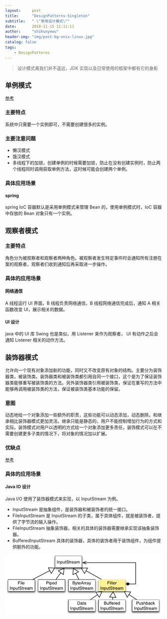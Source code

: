 ```yaml
---
layout:     post
title:      "DesignPatterns-Singleton"
subtitle:   " \"常用设计模式\""
date:       2018-11-15 11:11:11
author:     "shihunyewu"
header-img: "img/post-bg-unix-linux.jpg"
catalog: false
tags:
    - DesignPatterns
---
```

> 设计模式离我们并不遥远，JDK 实现以及日常使用的框架中都有它的身影

## 单例模式
[参考](http://www.runoob.com/design-pattern/singleton-pattern.html)
### 主要特点
系统中只需要一个实例即可，不需要创建很多的实例。
### 主要注意问题
* 懒汉模式
* 饿汉模式
* 多线程下的加锁，创建单例的时候需要加锁，防止在没有创建实例时，防止两个线程同时调用获取单例方法，这时候可能会创建两个单例。

### 具体应用场景
#### spring
spring IoC 容器默认是采用单例模式来管理 Bean 的，使用单例模式时，IoC 容器中存放的 Bean 对象只有一个实例。

## 观察者模式
### 主要特点
角色分为被观察者和观察者两种角色。被观察者发生特定事件时会通知所有注册在案的观察者，观察者们收到通知后再采取进一步操作。
### 具体的应用场景
#### 网络通信
A 线程运行 UI 界面，B 线程负责网络通信，B 线程网络通信完成后，通知 A 相关函数改变 UI，展示相关的数据。
#### UI 设计
java 中的 UI 库 Swing 也是类似，用 Listener 来作为观察者， UI 有动作之后会通知 Listener 相关的动作方法。

## 装饰器模式
允许向一个现有对象添加新的功能，同时又不改变原有对象的结构。主要分为装饰器类，被装饰类。装饰器类和被装饰类都引用自同一个接口，这个是为了保证装饰器类能够重写被装饰类的方法。另外装饰器类引用被装饰类，保证在重写的方法中能够再调用被装饰类的方法，保证被装饰类基本功能的保留。

### 意图
动态地给一个对象添加一些额外的职责，这些功能可以动态添加，动态删除。和继承相比装饰器模式更加灵活。继承只能是静态的，用户不能控制增加行为的方式和实际。装饰模式对用户以透明的方式给一个对象添加更多责任，装饰模式可以在不需要创建更多子类的情况下，将对象的情况加以扩展。
### 优缺点
[参考](https://design-patterns.readthedocs.io/zh_CN/latest/structural_patterns/decorator.html)
### 具体的应用场景
#### Java IO 设计
Java I/O 使用了装饰器模式来实现，以 InputStream 为例。
- InputStream 是抽象组件，是装饰器和被装饰者的统一接口。
- FileInputStream 是 InputStream 的子类，属于具体组件，就是被装饰者，提供了字节流的输入操作。
- FileInputStream 抽象装饰器，相关的具体的装饰器需要继承实现该抽象装饰器。
- BufferedInputStream 具体的装饰器，具体的装饰者用于装饰组件，为组件提供额外的功能。

![参照](https://raw.githubusercontent.com/CyC2018/CS-Notes/master/docs/notes/pics/DP-Decorator-java.io.png)
